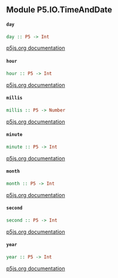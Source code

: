 ## Module P5.IO.TimeAndDate

#### `day`

``` purescript
day :: P5 -> Int
```

[p5js.org documentation](https://p5js.org/reference/#/p5/day)

#### `hour`

``` purescript
hour :: P5 -> Int
```

[p5js.org documentation](https://p5js.org/reference/#/p5/hour)

#### `millis`

``` purescript
millis :: P5 -> Number
```

[p5js.org documentation](https://p5js.org/reference/#/p5/millis)

#### `minute`

``` purescript
minute :: P5 -> Int
```

[p5js.org documentation](https://p5js.org/reference/#/p5/minute)

#### `month`

``` purescript
month :: P5 -> Int
```

[p5js.org documentation](https://p5js.org/reference/#/p5/month)

#### `second`

``` purescript
second :: P5 -> Int
```

[p5js.org documentation](https://p5js.org/reference/#/p5/second)

#### `year`

``` purescript
year :: P5 -> Int
```

[p5js.org documentation](https://p5js.org/reference/#/p5/year)


